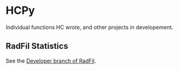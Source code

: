 # HCPy
Individual functions HC wrote, and other projects in developement.

## RadFil Statistics
See the [Developer branch of RadFil](https://github.com/catherinezucker/radfil/tree/Developer).

